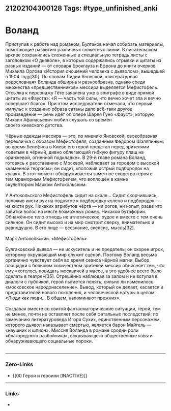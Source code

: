 21202104300128
Tags: #type_unfinished_anki
---
# Воланд

Приступив к работе над романом, Булгаков начал собирать материалы, помогающие развитию различных сюжетных линий. В писательском архиве сохранились сложенные в специальную тетрадь листы с заголовком «О дьяволе», в которых содержались отрывки и цитаты из разных изданий — от словаря Брокгауза и Ефрона до книги очерков Михаила Орлова «История сношений человека с дьяволом», вышедшей в 1904 году[30]. По словам Лидии Яновской, «литературная родословная» Воланда обширна и разнообразна, однако среди множества «предшественников» мессира выделяется Мефистофель. Отсылка к персонажу Гёте заявлена уже в эпиграфе в виде прямой цитаты из «Фауста»: «Я — часть той силы, что вечно хочет зла и вечно совершает благо». При этом исследователи отмечали, что первый импульс к созданию образа сатаны дало всё-таки другое произведение — речь идёт об опере Шарля Гуно «Фауст», которую Михаил Афанасьевич любил слушать со времён своего киевского детства.<br><br>Чёрные одежды мессира — это, по мнению Яновской, своеобразная перекличка с образом Мефистофеля, созданным Фёдором Шаляпиным: во время бенефиса в Киеве его герой предстал перед зрителями «одетым в чёрный, дивно облегающий гибкую фигуру плащ на оранжевой, огненной подкладке». В 29-й главе романа Воланд, готовясь к расставанию с Москвой, наблюдает за городом с высокой «каменной террасы»; он сидит, «положив острый подбородок на кулак». В этот момент обнаруживается заметное сходство героя с тем мраморным Мефистофелем, что воплощён в камне скульптором Марком Антокольским:<br><br>У Антокольского Мефистофель сидит на скале… Сидит скорчившись, положив кисти рук на поднятое к подбородку колено и подбородок — на кисти рук. Никаких атрибутов чёрта — ни рогов, ни копыт, разве что завитки волос на месте возможных рожек. Никакой бутафории. Обнажённое тело отнюдь не атлетическое, худое и вместе с тем очень сильное. Он сидит высоко и на мир смотрит сверху, внимательно и равнодушно. В его лице — всезнание, скепсис, мысль[32].<br><br>Марк Антокольский. «Мефистофель»<br><br>Булгаковский дьявол — не искуситель и не предатель; он скорее игрок, которому окружающий мир служит сценой. Поэтому Воланд весьма органично чувствует себя во время сеанса чёрной магии. Выбор площадки с большим количеством зрителей мессир объясняет тем, что ему «хотелось повидать москвичей в массе, а это удобнее всего было сделать в театре»[35]. Отрешённо наблюдая за залом и не вступая в диалоги с публикой, герой пытается понять, сильно ли изменилось «московское народонаселение». Вывод, который он делает, касается и представителей нового поколения, и человеческой натуры в целом: «Люди как люди… В общем, напоминают прежних».<br><br>Создавая вместе со свитой фантасмагорические ситуации, герой, тем не менее, почти не оставляет после себя фатальных последствий; по замечанию литературоведа Игоря Сухих, единственным персонажем, которого дьявол наказывает смертью, является барон Майгель — «наушник и шпион». Миссия Воланда в романе сродни роли «благородного разбойника», вскрывающего общественные язвы и обнаруживающего социальные пороки.<br><br>

---
### Zero-Links
- [[00 Герои и героини (INACTIVE)]]
---
### Links
-